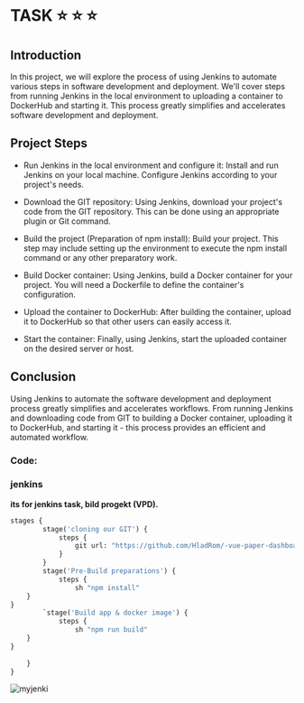 
# TASK :star: :star:  :star:



## Introduction
In this project, we will explore the process of using Jenkins to automate various steps in software development and deployment. We'll cover steps from running Jenkins in the local environment to uploading a container to DockerHub and starting it. This process greatly simplifies and accelerates software development and deployment.

## Project Steps
- Run Jenkins in the local environment and configure it: Install and run Jenkins on your local machine. Configure Jenkins according to your project's needs.

- Download the GIT repository: Using Jenkins, download your project's code from the GIT repository. This can be done using an appropriate plugin or Git command.

- Build the project (Preparation of npm install): Build your project. This step may include setting up the environment to execute the npm install command or any other preparatory work.

- Build Docker container: Using Jenkins, build a Docker container for your project. You will need a Dockerfile to define the container's configuration.

- Upload the container to DockerHub: After building the container, upload it to DockerHub so that other users can easily access it.

- Start the container: Finally, using Jenkins, start the uploaded container on the desired server or host.

## Conclusion
Using Jenkins to automate the software development and deployment process greatly simplifies and accelerates workflows. From running Jenkins and downloading code from GIT to building a Docker container, uploading it to DockerHub, and starting it - this process provides an efficient and automated workflow.
### Code:

### jenkins
**its for jenkins task, bild progekt (VPD).**
```python
stages {
        stage('cloning our GIT') {
            steps {
                git url: "https://github.com/HladRom/-vue-paper-dashboard"
            }
        }
        stage('Pre-Build preparations') {
            steps {
                sh "npm install"
    }
}
        `stage('Build app & docker image') {
            steps {
                sh "npm run build"
    }
}
      
    }
}
```
![myjenki](https://cdn.iconscout.com/icon/free/png-256/free-jenkins-282182.png?f=webp)

